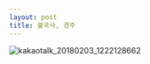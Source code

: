```yaml
---
layout: post
title: 불국사, 경주
---
```


![kakaotalk_20180203_1222128662](https://user-images.githubusercontent.com/26464535/35762704-df7cc210-08de-11e8-9ad4-cadfbf59477b.jpg)
